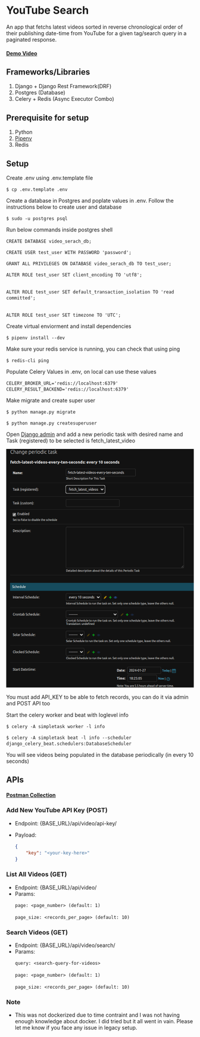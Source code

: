 # YouTube Search

An app that fetchs latest videos sorted in reverse chronological order of their publishing date-time from YouTube for a given tag/search query in a paginated response.

#### <a href="https://drive.google.com/file/d/1hypSTZQY0bPol01-hxB3MLjw-1G4OKAT/view?usp=sharing" target="_blank"> Demo Video </a>

## Frameworks/Libraries

1. Django + Django Rest Framework(DRF)
2. Postgres (Database)
3. Celery + Redis (Async Executor Combo)


## Prerequisite for setup

1. Python
2. <a href="https://pypi.org/project/pipenv/" target="_blank">Pipenv</a>
3. Redis

## Setup 

Create .env using .env.template file

```
$ cp .env.template .env
```
Create a database in Postgres and poplate values in .env. Follow the instructions below to create user and database
```
$ sudo -u postgres psql
```
Run below commands inside postgres shell
```
CREATE DATABASE video_serach_db;
```
```
CREATE USER test_user WITH PASSWORD 'password';
```
```
GRANT ALL PRIVILEGES ON DATABASE video_serach_db TO test_user;
```
```
ALTER ROLE test_user SET client_encoding TO 'utf8';
```
```

ALTER ROLE test_user SET default_transaction_isolation TO 'read committed';
```
```

ALTER ROLE test_user SET timezone TO 'UTC';

```

Create virtual enviorment and install dependencies

```
$ pipenv install --dev
```

Make sure your redis service is running, you can check that using ping
```
$ redis-cli ping
```
Populate Celery Values in .env, on local can use these values

```
CELERY_BROKER_URL='redis://localhost:6379'
CELERY_RESULT_BACKEND='redis://localhost:6379'
```


Make migrate and create super user
```
$ python manage.py migrate
``` 
```
$ python manage.py createsuperuser
``` 

Open <a href="http://127.0.0.1:8000/admin">Django admin</a> and add a new periodic task with desired name and Task (registered) to be selected is fetch_latest_video

![Alt text](/static/periodic_task_reference.png)

You must add API_KEY to be able to fetch records, you can do it via admin and  POST API too


Start the celery worker and beat with loglevel info
```
$ celery -A simpletask worker -l info
```
```
$ celery -A simpletask beat -l info --scheduler django_celery_beat.schedulers:DatabaseScheduler

```
You will see videos being populated in the database periodically (in every 10 seconds)

## APIs

#### <a href="https://www.postman.com/poker-planner-phase2/workspace/public/collection/26266601-74191c05-8367-424b-a2a0-2f61a45d0cc4?action=share&creator=26266601" target="_blank"> Postman Collection </a>

### Add New YouTube API Key (POST)

 
 - Endpoint: {BASE_URL}/api/video/api-key/
 - Payload: 

    ```json
    {
        "key": "<your-key-here>"
    }
    ```

### List All Videos (GET)

 
 - Endpoint: {BASE_URL}/api/video/
 - Params:
    ```
    page: <page_number> (default: 1)

    page_size: <records_per_page> (default: 10)
    ```

### Search Videos (GET)

 
 - Endpoint: {BASE_URL}/api/video/search/
 - Params:
    ```
    query: <search-query-for-videos>

    page: <page_number> (default: 1)
    
    page_size: <records_per_page> (default: 10)
    ```

### Note

- This was not dockerized due to time contraint and I was not having enough knowledge about docker. I did tried but it all went in vain. Please let me know if you face any issue in legacy setup.
